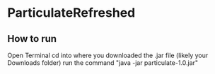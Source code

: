# ParticulateRefreshed

## How to run
  Open Terminal
  cd into where you downloaded the .jar file (likely your Downloads folder)
  run the command "java -jar particulate-1.0.jar"
  
